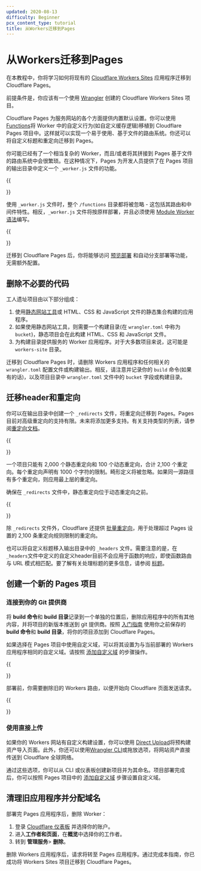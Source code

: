 ```yaml
---
updated: 2020-08-13
difficulty: Beginner
pcx_content_type: tutorial
title: 从Workers迁移到Pages
---
```


# 从Workers迁移到Pages

在本教程中，你将学习如何将现有的 [Cloudflare Workers Sites](https://workers.cloudflare.com/sites) 应用程序迁移到 Cloudflare Pages。

前提条件是，你应该有一个使用 [Wrangler](https://github.com/cloudflare/workers-sdk/tree/main/packages/wrangler) 创建的 Cloudflare Workers Sites 项目。

Cloudflare Pages 为服务网站的各个方面提供内置默认设置。你可以使用 [Functions](/pages/functions/)将 Worker 中的自定义行为(如自定义缓存逻辑)移植到 Cloudflare Pages 项目中。这样就可以实现一个易于使用、基于文件的路由系统。你还可以将自定义标题和重定向迁移到 Pages。

你可能已经有了一个相当复杂的 Worker，而且/或者将其拼接到 Pages 基于文件的路由系统中会很繁琐。在这种情况下，Pages 为开发人员提供了在 Pages 项目的输出目录中定义一个 `_worker.js` 文件的功能。

{{<Aside type="note">}}

使用 `_worker.js` 文件时，整个 `/functions` 目录都将被忽略 - 这包括其路由和中间件特性。相反，`_worker.js` 文件将按原样部署，并且必须使用 [Module Worker 语法](/workers/reference/migrate-to-module-workers/)编写。

{{</Aside>}}

迁移到 Cloudflare Pages 后，你将能够访问 [预览部署](/pages/configuration/preview-deployments/) 和自动分支部署等功能，无需额外配置。

## 删除不必要的代码

工人遗址项目由以下部分组成：

1. 使用[静态网站工具](/pages/how-to/)或 HTML、CSS 和 JavaScript 文件的静态集合构建的应用程序。
2. 如果使用静态网站工具，则需要一个构建目录(在 `wrangler.toml` 中称为`bucket`)，静态项目会在此构建 HTML、CSS 和 JavaScript 文件。
3. 为构建目录提供服务的 Worker 应用程序。对于大多数项目来说，这可能是 `workers-site` 目录。

迁移到 Cloudflare Pages 时，请删除 Workers 应用程序和任何相关的 `wrangler.toml` 配置文件或构建输出。相反，请注意并记录你的 `build` 命令(如果有的话)，以及项目目录中 `wrangler.toml` 文件中的 `bucket` 字段或构建目录。

## 迁移header和重定向

你可以在输出目录中创建一个 `_redirects` 文件，将重定向迁移到 Pages。Pages 目前对高级重定向的支持有限。未来将添加更多支持。有关支持类型的列表，请参阅[重定向文档](/pages/configuration/redirects/)。

{{<Aside type="note">}}

一个项目只能有 2,000 个静态重定向和 100 个动态重定向，合计 2,100 个重定向。每个重定向声明有 1000 个字符的限制。畸形定义将被忽略。如果同一源路径有多个重定向，则应用最上层的重定向。

确保在 `_redirects` 文件中，静态重定向位于动态重定向之前。

{{</Aside>}}

除 `_redirects` 文件外，Cloudflare 还提供 [批量重定向](/pages/configuration/redirects/#surpass-_redirects-limits)，用于处理超过 Pages 设置的 2,100 条重定向规则限制的重定向。

也可以将自定义标题移入输出目录中的 `_headers` 文件。需要注意的是，在 `_headers`文件中定义的自定义header目前不会应用于函数的响应，即使函数路由与 URL 模式相匹配。要了解有关处理标题的更多信息，请参阅 [标题](/pages/configuration/headers/)。


## 创建一个新的 Pages 项目

### 连接到你的 Git 提供商

将 **build 命令**和 **build 目录**记录到一个单独的位置后，删除应用程序中的所有其他内容，并将项目的新版本推送到 git 提供商。按照 [入门指南](/pages/get-started/) 使用你之前保存的 **build 命令**和 **build 目录**，将你的项目添加到 Cloudflare Pages。

如果选择在 Pages 项目中使用自定义域，可以将其设置为与当前部署的 Workers 应用程序相同的自定义域。请按照 [添加自定义域](/pages/configuration/custom-domains/#add-a-custom-domain) 的步骤操作。

{{<Aside type="note">}}

部署前，你需要删除旧的 Workers 路由，以便开始向 Cloudflare 页面发送请求。

{{</Aside>}}

### 使用直接上传

如果你的 Workers 网站有自定义构建设置，你可以使用 [Direct Upload](/pages/get-started/direct-upload/)将预构建资产导入页面。此外，你还可以使用[Wrangler CLI](/workers/wrangler/install-and-update/)或拖放选项，将网站资产直接传送到 Cloudflare 全球网络。

通过这些选项，你可以从 CLI 或仪表板创建新项目并为其命名。项目部署完成后，你可以按照 Pages 项目中的 [添加自定义域](/pages/configuration/custom-domains/#add-a-custom-domain) 步骤设置自定义域。

## 清理旧应用程序并分配域名

部署完 Pages 应用程序后，删除 Worker：

1. 登录 [Cloudflare 仪表板](https://dash.cloudflare.com/) 并选择你的账户。
2. 进入**工作者和页面**，在**概览**中选择你的工作者。
3. 转到 **管理服务**> **删除**。

删除 Workers 应用程序后，请求将转至 Pages 应用程序。通过完成本指南，你已成功将 Workers Sites 项目迁移到 Cloudflare Pages。